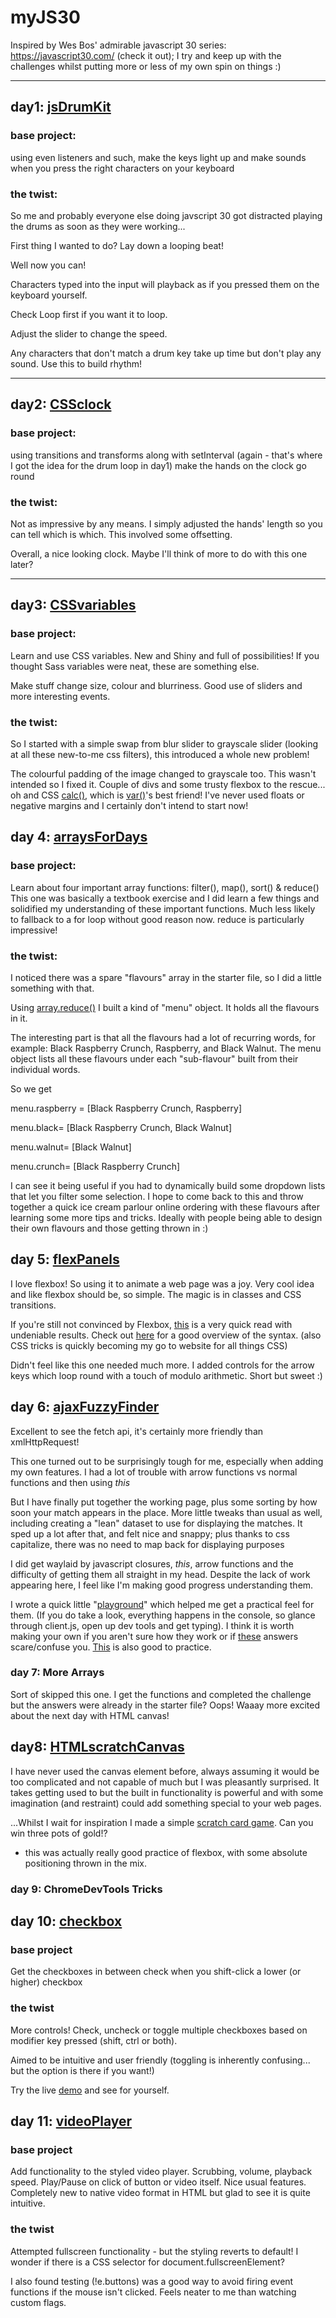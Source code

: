 # myJS30
Inspired by Wes Bos' admirable javascript 30 series: https://javascript30.com/ (check it out);
I try and keep up with the challenges whilst putting more or less of my own spin on things :)
___
## day1: [jsDrumKit](https://github.com/drmason13/myJS30/tree/master/jsDrumKit)
### base project:
using even listeners and such, make the keys light up and make sounds when you press the right characters on your keyboard

### the twist:
So me and probably everyone else doing javscript 30 got distracted playing the drums as soon as they were working...

First thing I wanted to do? Lay down a looping beat!

Well now you can!

Characters typed into the input will playback as if you pressed them on the keyboard yourself.

Check Loop first if you want it to loop.

Adjust the slider to change the speed.

Any characters that don't match a drum key take up time but don't play any sound. Use this to build rhythm!
___
## day2: [CSSclock](https://github.com/drmason13/myJS30/tree/master/CSSclock)
### base project:
using transitions and transforms along with setInterval (again - that's where I got the idea for the drum loop in day1) make the hands on the clock go round

### the twist:
Not as impressive by any means. I simply adjusted the hands' length so you can tell which is which. This involved some offsetting.

Overall, a nice looking clock. Maybe I'll think of more to do with this one later?
___
## day3: [CSSvariables](https://github.com/drmason13/myJS30/tree/master/CSSvariables)
### base project:
Learn and use CSS variables. New and Shiny and full of possibilities! If you thought Sass variables were neat, these are something else.

Make stuff change size, colour and blurriness. Good use of sliders and more interesting events.

### the twist:
So I started with a simple swap from blur slider to grayscale slider (looking at all these new-to-me css filters),
this introduced a whole new problem!

The colourful padding of the image changed to grayscale too.
This wasn't intended so I fixed it. Couple of divs and some trusty flexbox to the rescue...
oh and CSS [calc()](https://developer.mozilla.org/en/docs/Web/CSS/calc), which is [var()](https://developer.mozilla.org/en-US/docs/Web/CSS/var)'s best friend!
I've never used floats or negative margins and I certainly don't intend to start now!

## day 4: [arraysForDays](https://github.com/drmason13/myJS30/tree/master/arraysForDays)
### base project:
Learn about four important array functions: filter(), map(), sort() & reduce()
This one was basically a textbook exercise and I did learn a few things and solidified my understanding of these important functions. Much less likely to fallback to a for loop without good reason now. reduce is particularly impressive!

### the twist:
I noticed there was a spare "flavours" array in the starter file, so I did a little something with that.

Using [array.reduce()](https://developer.mozilla.org/en-US/docs/Web/JavaScript/Reference/Global_Objects/Array/Reduce) I built a kind of "menu" object. It holds all the flavours in it.

The interesting part is that all the flavours had a lot of recurring words, for example: Black Raspberry Crunch, Raspberry, and Black Walnut. The menu object lists all these flavours under each "sub-flavour" built from their individual words.

So we get

menu.raspberry = [Black Raspberry Crunch, Raspberry]

menu.black= [Black Raspberry Crunch, Black Walnut]

menu.walnut= [Black Walnut]

menu.crunch= [Black Raspberry Crunch]

I can see it being useful if you had to dynamically build some dropdown lists that let you filter some selection.
I hope to come back to this and throw together a quick ice cream parlour online ordering with these flavours after learning some more tips and tricks. Ideally with people being able to design their own flavours and those getting thrown in :)

## day 5: [flexPanels](https://github.com/drmason13/myJS30/tree/master/flexPanels)

I love flexbox! So using it to animate a web page was a joy. Very cool idea and like flexbox should be, so simple. The magic is in classes and CSS transitions.

If you're still not convinced by Flexbox, [this](https://css-tricks.com/dont-overthink-flexbox-grids/) is a very quick read with undeniable results. Check out [here](https://css-tricks.com/snippets/css/a-guide-to-flexbox/) for a good overview of the syntax. (also CSS tricks is quickly becoming my go to website for all things CSS)

Didn't feel like this one needed much more. I added controls for the arrow keys which loop round with a touch of modulo arithmetic. Short but sweet :)

## day 6: [ajaxFuzzyFinder](https://github.com/drmason13/myJS30/tree/master/AjaxFuzzyFinder)

Excellent to see the fetch api, it's certainly more friendly than xmlHttpRequest!

This one turned out to be surprisingly tough for me, especially when adding my own features. I had a lot of trouble with arrow functions vs normal functions and then using *this*

But I have finally put together the working page, plus some sorting by how soon your match appears in the place. More little tweaks than usual as well, including creating a "lean" dataset to use for displaying the matches. It sped up a lot after that, and felt nice and snappy; plus thanks to css capitalize, there was no need to map back for displaying purposes

I did get waylaid by javascript closures, *this*, arrow functions and the difficulty of getting them all straight in my head. Despite the lack of work appearing here, I feel like I'm making good progress understanding them.

I wrote a quick little "[playground](https://github.com/drmason13/closurePlayground)" which helped me get a practical feel for them. (If you do take a look, everything happens in the console, so glance through client.js, open up dev tools and get typing). I think it is worth making your own if you aren't sure how they work or if [these](http://stackoverflow.com/questions/111102/how-do-javascript-closures-work?rq=1) answers scare/confuse you. [This](http://nathansjslessons.appspot.com/) is also good to practice.

### day 7: More Arrays

Sort of skipped this one. I get the functions and completed the challenge but the answers were already in the starter file? Oops!
Waaay more excited about the next day with HTML canvas!

## day8: [HTMLscratchCanvas](https://github.com/drmason13/myJS30/tree/master/HTMLscratchCanvas)

I have never used the canvas element before, always assuming it would be too complicated and not capable of much but I was pleasantly surprised. It takes getting used to but the built in functionality is powerful and with some imagination (and restraint) could add something special to your web pages.

...Whilst I wait for inspiration I made a simple [scratch card game](myjs30.surge.sh). Can you win three pots of gold!?
 - this was actually really good practice of flexbox, with some absolute positioning thrown in the mix.
 
### day 9: ChromeDevTools Tricks

## day 10: [checkbox](https://github.com/drmason13/myJS30/tree/master/checkbox)

### base project

Get the checkboxes in between check when you shift-click a lower (or higher) checkbox

### the twist

More controls! Check, uncheck or toggle multiple checkboxes based on modifier key pressed (shift, ctrl or both).

Aimed to be intuitive and user friendly (toggling is inherently confusing... but the option is there if you want!)

Try the live [demo](http://myjs30-checkbox.surge.sh) and see for yourself.

## day 11: [videoPlayer](https://github.com/drmason13/myJS30/tree/master/videoPlayer)

### base project

Add functionality to the styled video player. Scrubbing, volume, playback speed. Play/Pause on click of button or video itself. Nice usual features. Completely new to native video format in HTML but glad to see it is quite intuitive.

### the twist

Attempted fullscreen functionality - but the styling reverts to default! I wonder if there is a CSS selector for document.fullscreenElement?

I also found testing (!e.buttons) was a good way to avoid firing event functions if the mouse isn't clicked. Feels neater to me than watching custom flags.
